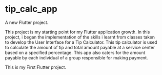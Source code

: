 # tip_calc_app

A new Flutter project.

This project is my starting point for my Flutter application growth.
In this project, i began the implementation of the skills i learnt from classes taken to develop the User Interface for a Tip Calculator.
This tip calculator is used to calculate the amount of tip and total amount payable at a service center based on a specified percentage.
This app also caters for the amount payable by each individual of a group responsible for making payment.

This is my First Flutter project. 
